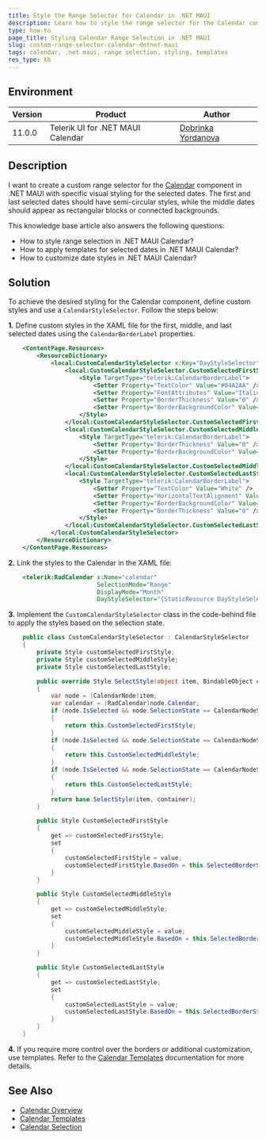 ```yaml
---
title: Style the Range Selector for Calendar in .NET MAUI
description: Learn how to style the range selector for the Calendar component in .NET MAUI for the first, middle, and last selected dates.
type: how-to
page_title: Styling Calendar Range Selection in .NET MAUI
slug: custom-range-selector-calendar-dotnet-maui
tags: calendar, .net maui, range selection, styling, templates
res_type: kb
---
```


## Environment

| Version | Product | Author | 
| --- | --- | ---- | 
| 11.0.0 | Telerik UI for .NET MAUI Calendar | [Dobrinka Yordanova](https://www.telerik.com/blogs/author/dobrinka-yordanova) | 

## Description

I want to create a custom range selector for the [Calendar](https://docs.telerik.com/devtools/maui/controls/calendar/overview) component in .NET MAUI with specific visual styling for the selected dates. The first and last selected dates should have semi-circular styles, while the middle dates should appear as rectangular blocks or connected backgrounds.

This knowledge base article also answers the following questions:
- How to style range selection in .NET MAUI Calendar?
- How to apply templates for selected dates in .NET MAUI Calendar?
- How to customize date styles in .NET MAUI Calendar?

## Solution

To achieve the desired styling for the Calendar component, define custom styles and use a `CalendarStyleSelector`. Follow the steps below:

**1.** Define custom styles in the XAML file for the first, middle, and last selected dates using the `CalendarBorderLabel` properties.

```xml
    <ContentPage.Resources>
        <ResourceDictionary>
            <local:CustomCalendarStyleSelector x:Key="DayStyleSelector">
                <local:CustomCalendarStyleSelector.CustomSelectedFirstStyle>
                    <Style TargetType="telerik:CalendarBorderLabel">
                        <Setter Property="TextColor" Value="#04A2AA" />
                        <Setter Property="FontAttributes" Value="Italic" />
                        <Setter Property="BorderThickness" Value="0" />
                        <Setter Property="BorderBackgroundColor" Value="#9AD9DD" />
                    </Style>
                </local:CustomCalendarStyleSelector.CustomSelectedFirstStyle>
                <local:CustomCalendarStyleSelector.CustomSelectedMiddleStyle>
                    <Style TargetType="telerik:CalendarBorderLabel">
                        <Setter Property="BorderThickness" Value="0" />
                        <Setter Property="BorderBackgroundColor" Value="LightCoral" />
                    </Style>
                </local:CustomCalendarStyleSelector.CustomSelectedMiddleStyle>
                <local:CustomCalendarStyleSelector.CustomSelectedLastStyle>
                    <Style TargetType="telerik:CalendarBorderLabel">
                        <Setter Property="TextColor" Value="White" />
                        <Setter Property="HorizontalTextAlignment" Value="Center" />
                        <Setter Property="BorderBackgroundColor" Value="Red" />
                        <Setter Property="BorderThickness" Value="0" />
                    </Style>
                </local:CustomCalendarStyleSelector.CustomSelectedLastStyle>
            </local:CustomCalendarStyleSelector>
        </ResourceDictionary>
    </ContentPage.Resources>
```

**2.** Link the styles to the Calendar in the XAML file:

```xml
    <telerik:RadCalendar x:Name="calendar" 
                         SelectionMode="Range"
                         DisplayMode="Month" 
                         DayStyleSelector="{StaticResource DayStyleSelector}" />
```

**3.** Implement the `CustomCalendarStyleSelector` class in the code-behind file to apply the styles based on the selection state.

```csharp
    public class CustomCalendarStyleSelector : CalendarStyleSelector
    {
        private Style customSelectedFirstStyle;
        private Style customSelectedMiddleStyle;
        private Style customSelectedLastStyle;

        public override Style SelectStyle(object item, BindableObject container)
        {
            var node = (CalendarNode)item;
            var calendar = (RadCalendar)node.Calendar;
            if (node.IsSelected && node.SelectionState == CalendarNodeSelectionState.First)
            {
                return this.CustomSelectedFirstStyle;
            }
            if (node.IsSelected && node.SelectionState == CalendarNodeSelectionState.Middle)
            {
                return this.CustomSelectedMiddleStyle;
            }
            if (node.IsSelected && node.SelectionState == CalendarNodeSelectionState.Last)
            {
                return this.CustomSelectedLastStyle;
            }
            return base.SelectStyle(item, container);
        }

        public Style CustomSelectedFirstStyle
        {
            get => customSelectedFirstStyle;
            set
            {
                customSelectedFirstStyle = value;
                customSelectedFirstStyle.BasedOn = this.SelectedBorderStyle;
            }
        }

        public Style CustomSelectedMiddleStyle
        {
            get => customSelectedMiddleStyle;
            set
            {
                customSelectedMiddleStyle = value;
                customSelectedMiddleStyle.BasedOn = this.SelectedBorderStyle;
            }
        }

        public Style CustomSelectedLastStyle
        {
            get => customSelectedLastStyle;
            set
            {
                customSelectedLastStyle = value;
                customSelectedLastStyle.BasedOn = this.SelectedBorderStyle;
            }
        }
    }
```

**4.** If you require more control over the borders or additional customization, use templates. Refer to the [Calendar Templates](https://docs.telerik.com/devtools/maui/controls/calendar/templates) documentation for more details.

## See Also

- [Calendar Overview](https://docs.telerik.com/devtools/maui/controls/calendar/overview)
- [Calendar Templates](https://docs.telerik.com/devtools/maui/controls/calendar/templates)
- [Calendar Selection](https://docs.telerik.com/devtools/maui/controls/calendar/selection)
